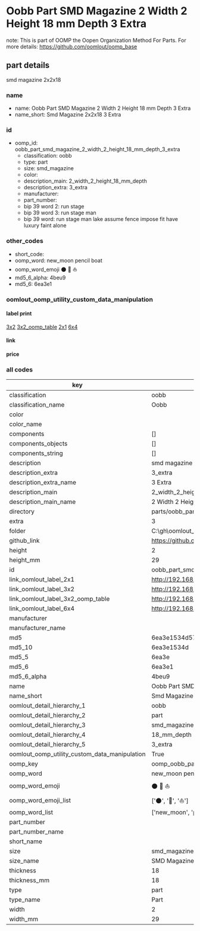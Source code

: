 # Oobb Part SMD Magazine 2 Width 2 Height 18 mm Depth 3 Extra  

note: This is part of OOMP the Oopen Organization Method For Parts. For more details: https://github.com/oomlout/oomp_base

##  part details
  



smd magazine 2x2x18



### name
* name: Oobb Part SMD Magazine 2 Width 2 Height 18 mm Depth 3 Extra
* name_short: Smd Magazine 2x2x18 3 Extra
### id
* oomp_id: oobb_part_smd_magazine_2_width_2_height_18_mm_depth_3_extra
  * classification: oobb
  * type: part
  * size: smd_magazine
  * color: 
  * description_main: 2_width_2_height_18_mm_depth
  * description_extra: 3_extra
  * manufacturer: 
  * part_number: 
  * bip 39 word 2: run stage
  * bip 39 word 3: run stage man
  * bip 39 word: run stage man lake assume fence impose fit have luxury faint alone

### other_codes
* short_code: 
* oomp_word: new_moon pencil boat
* oomp_word_emoji :new_moon: :pencil: :boat:
* md5_6_alpha: 4beu9
* md5_6: 6ea3e1






### oomlout_oomp_utility_custom_data_manipulation
#### label print
[3x2](http://192.168.1.245:1112/?label=oomp%204beu9)
[3x2_oomp_table](http://192.168.1.108:1112/?label=oomp%204beu9)
[2x1](http://192.168.1.242:1112/?label=oomp%204beu9)
[6x4](http://192.168.1.55:1112/?label=oomp%204beu9)    

#### link

                              

#### price







### all codes 
| key | value |  
| --- | --- |  
| classification | oobb |  
| classification_name | Oobb |  
| color |  |  
| color_name |  |  
| components | [] |  
| components_objects | [] |  
| components_string | [] |  
| description | smd magazine 2x2x18 |  
| description_extra | 3_extra |  
| description_extra_name | 3 Extra |  
| description_main | 2_width_2_height_18_mm_depth |  
| description_main_name | 2 Width 2 Height 18 mm Depth |  
| directory | parts/oobb_part_smd_magazine_2_width_2_height_18_mm_depth_3_extra |  
| extra | 3 |  
| folder | C:\gh\oomlout_oobb_version_4_generated_parts\things\oobb_part_smd_magazine_2_width_2_height_18_mm_depth_3_extra |  
| github_link | https://github.com/oomlout/oomlout_oomp_part_src/tree/main/parts/oobb_part_smd_magazine_2_width_2_height_18_mm_depth_3_extra |  
| height | 2 |  
| height_mm | 29 |  
| id | oobb_part_smd_magazine_2_width_2_height_18_mm_depth_3_extra |  
| link_oomlout_label_2x1 | http://192.168.1.242:1112/?label=oomp%204beu9 |  
| link_oomlout_label_3x2 | http://192.168.1.245:1112/?label=oomp%204beu9 |  
| link_oomlout_label_3x2_oomp_table | http://192.168.1.108:1112/?label=oomp%204beu9 |  
| link_oomlout_label_6x4 | http://192.168.1.55:1112/?label=oomp%204beu9 |  
| manufacturer |  |  
| manufacturer_name |  |  
| md5 | 6ea3e1534d57ce3d5406f7cb0db50dea |  
| md5_10 | 6ea3e1534d |  
| md5_5 | 6ea3e |  
| md5_6 | 6ea3e1 |  
| md5_6_alpha | 4beu9 |  
| name | Oobb Part SMD Magazine 2 Width 2 Height 18 mm Depth 3 Extra |  
| name_short | Smd Magazine 2x2x18 3 Extra |  
| oomlout_detail_hierarchy_1 | oobb |  
| oomlout_detail_hierarchy_2 | part |  
| oomlout_detail_hierarchy_3 | smd_magazine |  
| oomlout_detail_hierarchy_4 | 18_mm_depth |  
| oomlout_detail_hierarchy_5 | 3_extra |  
| oomlout_oomp_utility_custom_data_manipulation | True |  
| oomp_key | oomp_oobb_part_smd_magazine_2_width_2_height_18_mm_depth_3_extra |  
| oomp_word | new_moon pencil boat |  
| oomp_word_emoji | :new_moon: :pencil: :boat: |  
| oomp_word_emoji_list | [':new_moon:', ':pencil:', ':boat:'] |  
| oomp_word_list | ['new_moon', 'pencil', 'boat'] |  
| part_number |  |  
| part_number_name |  |  
| short_name |  |  
| size | smd_magazine |  
| size_name | SMD Magazine |  
| thickness | 18 |  
| thickness_mm | 18 |  
| type | part |  
| type_name | Part |  
| width | 2 |  
| width_mm | 29 |  
